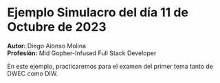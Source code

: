 # Ejemplo Simulacro del día 11 de Octubre de 2023

**Autor:** Diego Alonso Molina  
**Profesión:** Mid Gopher-Infused Full Stack Developer

En este ejemplo, practicaremos para el examen del primer tema tanto de DWEC como DIW.